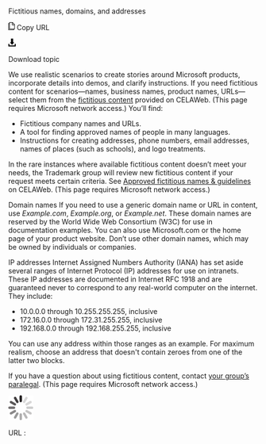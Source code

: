 ﻿# 

Fictitious names, domains, and addresses

![Copy URL](media/fictitious-names-domains-addresses/Copy.png)
Copy URL

![Download](media/fictitious-names-domains-addresses/Download.png)

Download topic

We
use realistic scenarios to create stories around Microsoft
products, incorporate details into demos, and clarify instructions.
If you need fictitious content for scenarios—names, business
names, product names, URLs—select them from the [fictitious content](https://microsoft.sharepoint.com/sites/LCAWeb/Home/Copyrights-Trademarks-and-Patents/Trademarks/Fictitious-Names) provided on CELAWeb. (This page requires Microsoft network access.) You’ll find:

  - Fictitious company names and URLs.
  - A tool for finding approved names of people in many languages.
  - Instructions
    for creating addresses, phone numbers, email addresses, names of
    places (such as schools), and logo treatments.

In
the rare instances where available fictitious content doesn’t meet
your needs, the Trademark group will review new fictitious
content if your request meets certain criteria. See [Approved fictitious names & guidelines](https://microsoft.sharepoint.com/sites/LCAWeb/Home/Copyrights-Trademarks-and-Patents/Trademarks/Fictitious-Names) on CELAWeb. (This page requires Microsoft network access.)

Domain names If you need to use a generic domain name or URL in content, use *Example.com*, *Example.org*, or *Example.net*.
These domain names are reserved by the World Wide Web Consortium
(W3C) for use in documentation examples. You can also use
Microsoft.com or the home page of your product website. Don’t use
other domain names, which may be owned by individuals or companies.

IP addresses Internet
Assigned Numbers Authority (IANA) has set aside several ranges of
Internet Protocol (IP) addresses for use on intranets. These IP
addresses are documented in Internet RFC 1918 and are guaranteed never
to correspond to any real-world computer on the internet. They include:

  - 10.0.0.0 through 10.255.255.255, inclusive 
  - 172.16.0.0 through 172.31.255.255, inclusive 
  - 192.168.0.0 through 192.168.255.255, inclusive 

You
can use any address within those ranges as an example.
For maximum realism, choose an address that doesn't contain
zeroes from one of the latter two blocks.

If you have a question about using fictitious content, contact [your group’s paralegal](https://microsoft.sharepoint.com/sites/lcaweb/Pages/Applications/LegalContact.aspx). (This page requires Microsoft network access.)

![In progress](media/fictitious-names-domains-addresses/activity-large.gif)

URL :
